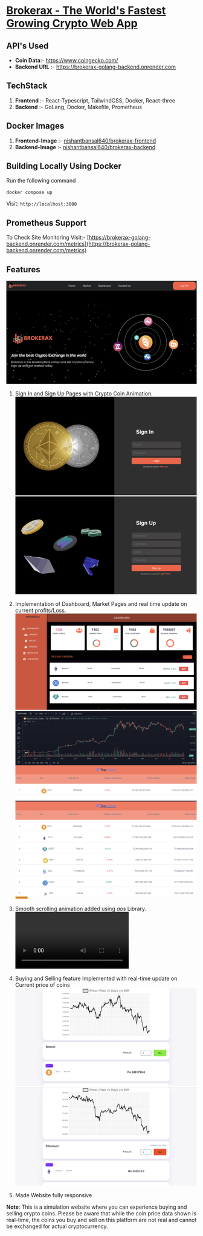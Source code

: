 # [Brokerax - The World's Fastest Growing Crypto Web App](https://brokerax-nishant.netlify.app/)

## API's Used
- **Coin Data**:- https://www.coingecko.com/
- **Backend URL** :- https://brokerax-golang-backend.onrender.com

## TechStack
1. **Frontend** :- React-Typescript, TailwindCSS, Docker, React-three
2. **Backend** :- GoLang, Docker, Makefile, Prometheus

## Docker Images
1. **Frontend-Image** :- [nishantbansal640/brokerax-frontend](https://hub.docker.com/r/nishantbansal640/brokerax-frontend)
2. **Backend-Image** :- [nishantbansal640/brokerax-backend](https://hub.docker.com/r/nishantbansal640/brokerax-backend)

## Building Locally Using Docker
Run the following command
~~~
docker compose up
~~~
Visit: `http://localhost:3000`

## Prometheus Support
To Check Site Monitoring Visit:-
[https://brokerax-golang-backend.onrender.com/metrics](https://brokerax-golang-backend.onrender.com/metrics)

## Features
![HomePage](Assets/HomePage.png)
1. Sign In and Sign Up Pages with Crypto Coin Animation.
![SignIn](Assets/SignInPage.png)
![SignUp](Assets/SignUpPage.png)

2. Implementation of Dashboard, Market Pages and real time update on current profits/Loss.
![DashBoard](Assets/Dashboard.png)
![Market-1](Assets/MarketPage-1.png)
![Market-2](Assets/MarketPage-2.png)

3. Smooth scrolling animation added using *aos* Library.
<video src="https://github.com/user-attachments/assets/1049c2e3-5862-4ee7-9fb6-13ae28fa04a4"></video>

4. Buying and Selling feature Implemented with real-time update on Current price of coins 
![BuyCoins](Assets/BuyCoins.png)
![SellCoins](Assets/SellCoins.png)

5. Made Website fully responsive

**Note**: This is a simulation website where you can experience buying and selling crypto coins. Please be aware that while the coin price data shown is real-time, the coins you buy and sell on this platform are not real and cannot be exchanged for actual cryptocurrency.
